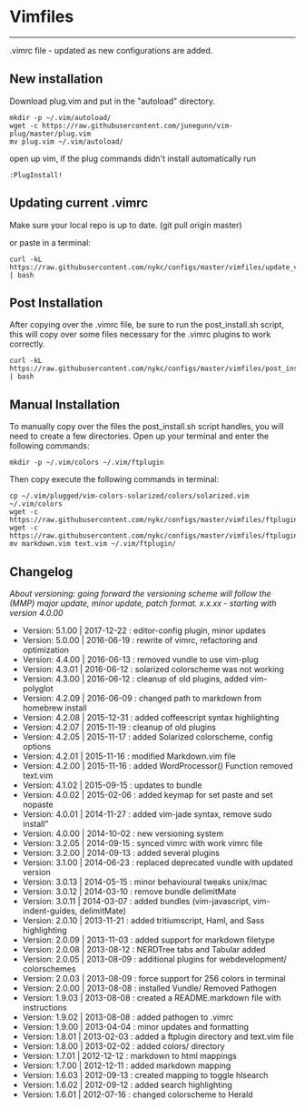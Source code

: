 # Vimfiles
---
.vimrc file - updated as new configurations are added.

## New installation

Download plug.vim and put in the "autoload" directory.

    mkdir -p ~/.vim/autoload/
    wget -c https://raw.githubusercontent.com/junegunn/vim-plug/master/plug.vim
    mv plug.vim ~/.vim/autoload/

open up vim, if the plug commands didn't install automatically run

    :PlugInstall!

## Updating current .vimrc
Make sure your local repo is up to date. (git pull origin master)

or paste in a terminal:

    curl -kL https://raw.githubusercontent.com/nykc/configs/master/vimfiles/update_vimrc.sh | bash

## Post Installation
After copying over the .vimrc file, be sure to run the post_install.sh script,
this will copy over some files necessary for the .vimrc plugins to work correctly.

    curl -kL https://raw.githubusercontent.com/nykc/configs/master/vimfiles/post_install.sh | bash

## Manual Installation
To manually copy over the files the post_install.sh script handles, you will need to create
a few directories. Open up your terminal and enter the following commands:

    mkdir -p ~/.vim/colors ~/.vim/ftplugin

Then copy execute the following commands in terminal:

    cp ~/.vim/plugged/vim-colors-solarized/colors/solarized.vim ~/.vim/colors
    wget -c https://raw.githubusercontent.com/nykc/configs/master/vimfiles/ftplugin/markdown.vim
    wget -c https://raw.githubusercontent.com/nykc/configs/master/vimfiles/ftplugin/text.vim
    mv markdown.vim text.vim ~/.vim/ftplugin/ 


## Changelog

*About versioning: going forward the versioning scheme will follow the (MMP)
major update, minor update, patch format. x.x.xx - starting with version 4.0.00*

- Version: 5.1.00 | 2017-12-22 : editor-config plugin, minor updates
- Version: 5.0.00 | 2016-06-19 : rewrite of vimrc, refactoring and optimization
- Version: 4.4.00 | 2016-06-13 : removed vundle to use vim-plug
- Version: 4.3.01 | 2016-06-12 : solarized colorscheme was not working
- Version: 4.3.00 | 2016-06-12 : cleanup of old plugins, added vim-polyglot
- Version: 4.2.09 | 2016-06-09 : changed path to markdown from homebrew install
- Version: 4.2.08 | 2015-12-31 : added coffeescript syntax highlighting
- Version: 4.2.07 | 2015-11-19 : cleanup of old plugins 
- Version: 4.2.05 | 2015-11-17 : added Solarized colorscheme, config options
- Version: 4.2.01 | 2015-11-16 : modified Markdown.vim file
- Version: 4.2.00 | 2015-11-16 : added WordProcessor() Function removed text.vim
- Version: 4.1.02 | 2015-09-15 : updates to bundle
- Version: 4.0.02 | 2015-02-06 : added keymap for set paste and set nopaste
- Version: 4.0.01 | 2014-11-27 : added vim-jade syntax, remove sudo install"
- Version: 4.0.00 | 2014-10-02 : new versioning system
- Version: 3.2.05 | 2014-09-15 : synced vimrc with work vimrc file
- Version: 3.2.00 | 2014-09-13 : added several plugins
- Version: 3.1.00 | 2014-06-23 : replaced deprecated vundle with updated version
- Version: 3.0.13 | 2014-05-15 : minor behavioural tweaks unix/mac
- Version: 3.0.12 | 2014-03-10 : remove bundle delimitMate
- Version: 3.0.11 | 2014-03-07 : added bundles (vim-javascript, vim-indent-guides, delimitMate)
- Version: 2.0.10 | 2013-11-21 : added tritiumscript, Haml, and Sass highlighting
- Version: 2.0.09 | 2013-11-03 : added support for markdown filetype
- Version: 2.0.08 | 2013-08-12 : NERDTree tabs and Tabular added
- Version: 2.0.05 | 2013-08-09 : additional plugins for webdevelopment/ colorschemes
- Version: 2.0.03 | 2013-08-09 : force support for 256 colors in terminal
- Version: 2.0.00 | 2013-08-08 : installed Vundle/ Removed Pathogen
- Version: 1.9.03 | 2013-08-08 : created a README.markdown file with instructions
- Version: 1.9.02 | 2013-08-08 : added pathogen to .vimrc
- Version: 1.9.00 | 2013-04-04 : minor updates and formatting
- Version: 1.8.01 | 2013-02-03 : added a ftplugin directory and text.vim file
- Version: 1.8.00 | 2013-02-02 : added colors/ directory
- Version: 1.7.01 | 2012-12-12 : markdown to html mappings
- Version: 1.7.00 | 2012-12-11 : added markdown mapping
- Version: 1.6.03 | 2012-09-13 : created mapping to toggle hlsearch
- Version: 1.6.02 | 2012-09-12 : added search highlighting
- Version: 1.6.01 | 2012-07-16 : changed colorscheme to Herald
